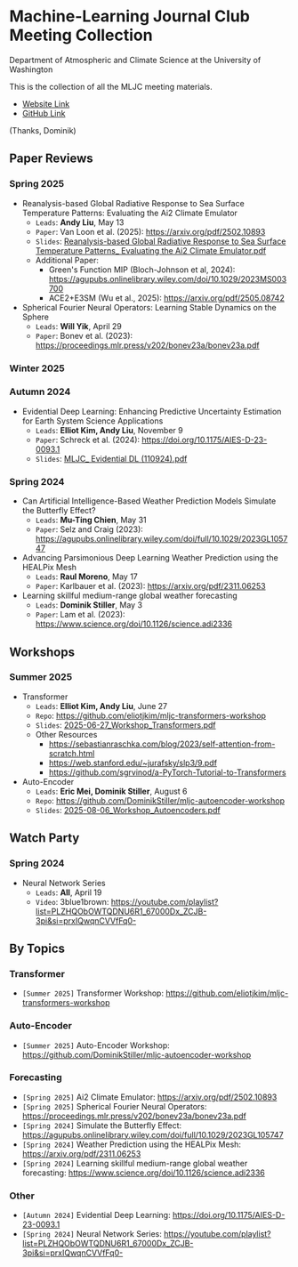 # Machine-Learning Journal Club Meeting Collection

Department of Atmospheric and Climate Science at the University of Washington

This is the collection of all the MLJC meeting materials. 
- [Website Link](<https://nightingale-lzh.github.io/UW-Atmos-MLJC/>)
- [GitHub Link](<https://github.com/Nightingale-LZH/UW-Atmos-MLJC>)

(Thanks, Dominik)

## Paper Reviews

### Spring 2025

- Reanalysis-based Global Radiative Response to Sea Surface Temperature Patterns: Evaluating the Ai2 Climate Emulator
  - `Leads`: **Andy Liu**, May 13
  - `Paper`: Van Loon et al. (2025): <https://arxiv.org/pdf/2502.10893>
  - `Slides`: [Reanalysis-based Global Radiative Response to Sea Surface Temperature Patterns_ Evaluating the Ai2 Climate Emulator.pdf](<Spring 2025/Reanalysis-based Global Radiative Response to Sea Surface Temperature Patterns_ Evaluating the Ai2 Climate Emulator.pdf>)
  - Additional Paper:
    - Green's Function MIP (Bloch-Johnson et al, 2024): <https://agupubs.onlinelibrary.wiley.com/doi/10.1029/2023MS003700>
    - ACE2+E3SM (Wu et al., 2025): <https://arxiv.org/pdf/2505.08742>
- Spherical Fourier Neural Operators: Learning Stable Dynamics on the Sphere
  - `Leads`: **Will Yik**, April 29
  - `Paper`: Bonev et al. (2023): <https://proceedings.mlr.press/v202/bonev23a/bonev23a.pdf>

### Winter 2025

### Autumn 2024

- Evidential Deep Learning: Enhancing Predictive Uncertainty Estimation for Earth System Science Applications
  - `Leads`: **Elliot Kim, Andy Liu**, November 9
  - `Paper`: Schreck et al. (2024): <https://doi.org/10.1175/AIES-D-23-0093.1>
  - `Slides`: [MLJC_ Evidential DL (110924).pdf](<Autumn 2024/MLJC_ Evidential DL (110924).pdf>)

### Spring 2024

- Can Artificial Intelligence-Based Weather Prediction Models Simulate the Butterfly Effect?
  - `Leads`: **Mu-Ting Chien**, May 31
  - `Paper`: Selz and Craig (2023): <https://agupubs.onlinelibrary.wiley.com/doi/full/10.1029/2023GL105747>
- Advancing Parsimonious Deep Learning Weather Prediction using the HEALPix Mesh
  - `Leads`: **Raul Moreno**, May 17
  - `Paper`: Karlbauer et al. (2023): <https://arxiv.org/pdf/2311.06253>
- Learning skillful medium-range global weather forecasting
  - `Leads`: **Dominik Stiller**, May 3
  - `Paper`: Lam et al. (2023): <https://www.science.org/doi/10.1126/science.adi2336>

## Workshops

### Summer 2025

- Transformer
  - `Leads`: **Elliot Kim, Andy Liu**, June 27
  - `Repo`: <https://github.com/eliotjkim/mljc-transformers-workshop>
  - `Slides`: [2025-06-27_Workshop_Transformers.pdf](<Summer 2025/2025-06-27_Workshop_Transformers.pdf>)
  - Other Resources
    - <https://sebastianraschka.com/blog/2023/self-attention-from-scratch.html>
    - <https://web.stanford.edu/~jurafsky/slp3/9.pdf>
    - <https://github.com/sgrvinod/a-PyTorch-Tutorial-to-Transformers>
- Auto-Encoder
  - `Leads`: **Eric Mei, Dominik Stiller**, August 6
  - `Repo`: <https://github.com/DominikStiller/mljc-autoencoder-workshop> 
  - `Slides`: [2025-08-06_Workshop_Autoencoders.pdf](<Summer 2025/2025-08-06_Workshop_Autoencoders.pdf>)

## Watch Party

### Spring 2024

- Neural Network Series
  - `Leads`: **All**, April 19
  - `Video`: 3blue1brown: <https://youtube.com/playlist?list=PLZHQObOWTQDNU6R1_67000Dx_ZCJB-3pi&si=prxIQwqnCVVfFq0->

## By Topics

### Transformer

- `[Summer 2025]` Transformer Workshop: <https://github.com/eliotjkim/mljc-transformers-workshop>

### Auto-Encoder

- `[Summer 2025]` Auto-Encoder Workshop: <https://github.com/DominikStiller/mljc-autoencoder-workshop> 

### Forecasting

- `[Spring 2025]` Ai2 Climate Emulator: <https://arxiv.org/pdf/2502.10893>
- `[Spring 2025]` Spherical Fourier Neural Operators: <https://proceedings.mlr.press/v202/bonev23a/bonev23a.pdf>
- `[Spring 2024]` Simulate the Butterfly Effect: <https://agupubs.onlinelibrary.wiley.com/doi/full/10.1029/2023GL105747>
- `[Spring 2024]` Weather Prediction using the HEALPix Mesh: <https://arxiv.org/pdf/2311.06253>
- `[Spring 2024]` Learning skillful medium-range global weather forecasting: <https://www.science.org/doi/10.1126/science.adi2336>

### Other

- `[Autumn 2024]` Evidential Deep Learning: <https://doi.org/10.1175/AIES-D-23-0093.1>
- `[Spring 2024]` Neural Network Series: <https://youtube.com/playlist?list=PLZHQObOWTQDNU6R1_67000Dx_ZCJB-3pi&si=prxIQwqnCVVfFq0->